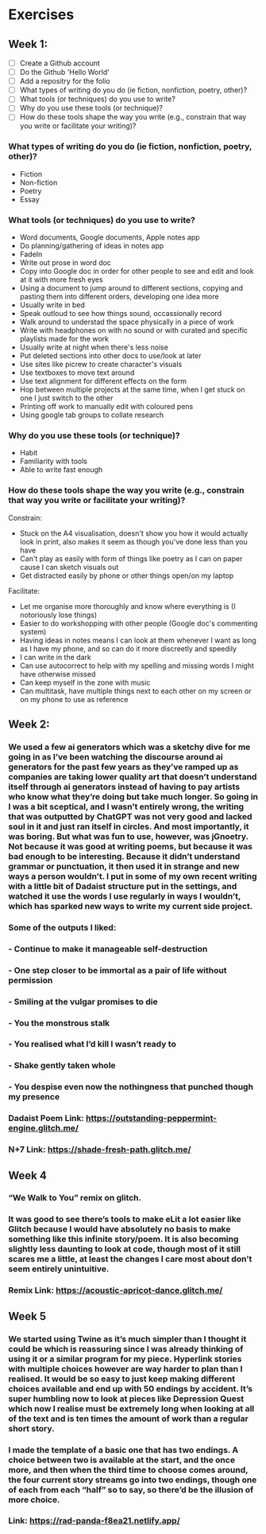 # Exercises

## Week 1:

- [ ] Create a Github account
- [ ] Do the Github 'Hello World'
- [ ] Add a repositry for the folio
- [ ] What types of writing do you do (ie fiction, nonfiction, poetry, other)?
- [ ] What tools (or techniques) do you use to write?
- [ ] Why do you use these tools (or technique)?
- [ ] How do these tools shape the way you write (e.g., constrain that way you write or facilitate your writing)?

### What types of writing do you do (ie fiction, nonfiction, poetry, other)?

- Fiction
- Non-fiction
- Poetry
- Essay

### What tools (or techniques) do you use to write?

- Word documents, Google documents, Apple notes app
- Do planning/gathering of ideas in notes app
- FadeIn
- Write out prose in word doc
- Copy into Google doc in order for other people to see and edit and look at it with more fresh eyes
- Using a document to jump around to different sections, copying and pasting them into different orders, developing one idea more
- Usually write in bed
- Speak outloud to see how things sound, occassionally record
- Walk around to understad the space physically in a piece of work
- Write with headphones on with no sound or with curated and specific playlists made for the work
- Usually write at night when there's less noise
- Put deleted sections into other docs to use/look at later
- Use sites like picrew to create character's visuals
- Use textboxes to move text around
- Use text alignment for different effects on the form
- Hop between multiple projects at the same time, when I get stuck on one I just switch to the other
- Printing off work to manually edit with coloured pens
- Using google tab groups to collate research

###  Why do you use these tools (or technique)?
- Habit
- Familiarity with tools
- Able to write fast enough

### How do these tools shape the way you write (e.g., constrain that way you write or facilitate your writing)?

Constrain:
- Stuck on the A4 visualisation, doesn't show you how it would actually look in print, also makes it seem as though you've done less than you have
- Can't play as easily with form of things like poetry as I can on paper cause I can sketch visuals out
- Get distracted easily by phone or other things open/on my laptop

Facilitate:
- Let me organise more thoroughly and know where everything is (I notoriously lose things)
- Easier to do workshopping with other people (Google doc's commenting system)
- Having ideas in notes means I can look at them whenever I want as long as I have my phone, and so can do it more discreetly and speedily
- I can write in the dark
- Can use autocorrect to help with my spelling and missing words I might have otherwise missed
- Can keep myself in the zone with music
- Can multitask, have multiple things next to each other on my screen or on my phone to use as reference



## Week 2:

### We used a few ai generators which was a sketchy dive for me going in as I’ve been watching the discourse around ai generators for the past few years as they’ve ramped up as companies are taking lower quality art that doesn’t understand itself through ai generators instead of having to pay artists who know what they’re doing but take much longer. So going in I was a bit sceptical, and I wasn’t entirely wrong, the writing that was outputted by ChatGPT was not very good and lacked soul in it and just ran itself in circles. And most importantly, it was boring. But what was fun to use, however, was jGnoetry. Not because it was good at writing poems, but because it was bad enough to be interesting. Because it didn’t understand grammar or punctuation, it then used it in strange and new ways a person wouldn’t. I put in some of my own recent writing with a little bit of Dadaist structure put in the settings, and watched it use the words I use regularly in ways I wouldn’t, which has sparked new ways to write my current side project.

### Some of the outputs I liked:
### -	Continue to make it manageable self-destruction
### -	One step closer to be immortal as a pair of life without permission
### -	Smiling at the vulgar promises to die
### -	You the monstrous stalk
### -	You realised what I’d kill I wasn’t ready to
### -	Shake gently taken whole
### -	You despise even now the nothingness that punched though my presence

### Dadaist Poem Link: https://outstanding-peppermint-engine.glitch.me/
### N+7 Link: https://shade-fresh-path.glitch.me/



## Week 4
### “We Walk to You” remix on glitch. 
### It was good to see there’s tools to make eLit a lot easier like Glitch because I would have absolutely no basis to make something like this infinite story/poem. It is also becoming slightly less daunting to look at code, though most of it still scares me a little, at least the changes I care most about don’t seem entirely unintuitive.
### Remix Link: https://acoustic-apricot-dance.glitch.me/



## Week 5
### We started using Twine as it’s much simpler than I thought it could be which is reassuring since I was already thinking of using it or a similar program for my piece. Hyperlink stories with multiple choices however are way harder to plan than I realised. It would be so easy to just keep making different choices available and end up with 50 endings by accident. It’s super humbling now to look at pieces like Depression Quest which now I realise must be extremely long when looking at all of the text and is ten times the amount of work than a regular short story. 
### I made the template of a basic one that has two endings. A choice between two is available at the start, and the once more, and then when the third time to choose comes around, the four current story streams go into two endings, though one of each from each “half” so to say, so there’d be the illusion of more choice. 

### Link: https://rad-panda-f8ea21.netlify.app/
